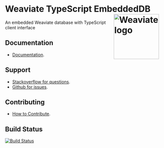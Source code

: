 # Weaviate TypeScript EmbeddedDB <img alt='Weaviate logo' src='https://weaviate.io/img/site/weaviate-logo-light.png' width='148' align='right' />

An embedded Weaviate database with TypeScript client interface

## Documentation

- [Documentation](https://weaviate.io/developers/weaviate/client-libraries/typescript-embedded).

## Support

- [Stackoverflow for questions](https://stackoverflow.com/questions/tagged/weaviate).
- [Github for issues](https://github.com/weaviate/typescript-embedded/issues).

## Contributing

- [How to Contribute](https://github.com/weaviate/typescript-embedded/blob/main/CONTRIBUTE.md).

## Build Status

[![Build Status](https://github.com/weaviate/typescript-embedded/actions/workflows/.github/workflows/main.yaml/badge.svg?branch=main)](https://github.com/weaviate/typescript-embedded/actions/workflows/.github/workflows/main.yaml)
